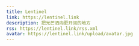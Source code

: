 ```yaml
---
title: Lentinel
link: https://lentinel.link
description: 把光芒洒向更开阔的地方
rss: https://lentinel.link/rss.xml
avatar: https://lentinel.link/upload/avatar.jpg
---
```

